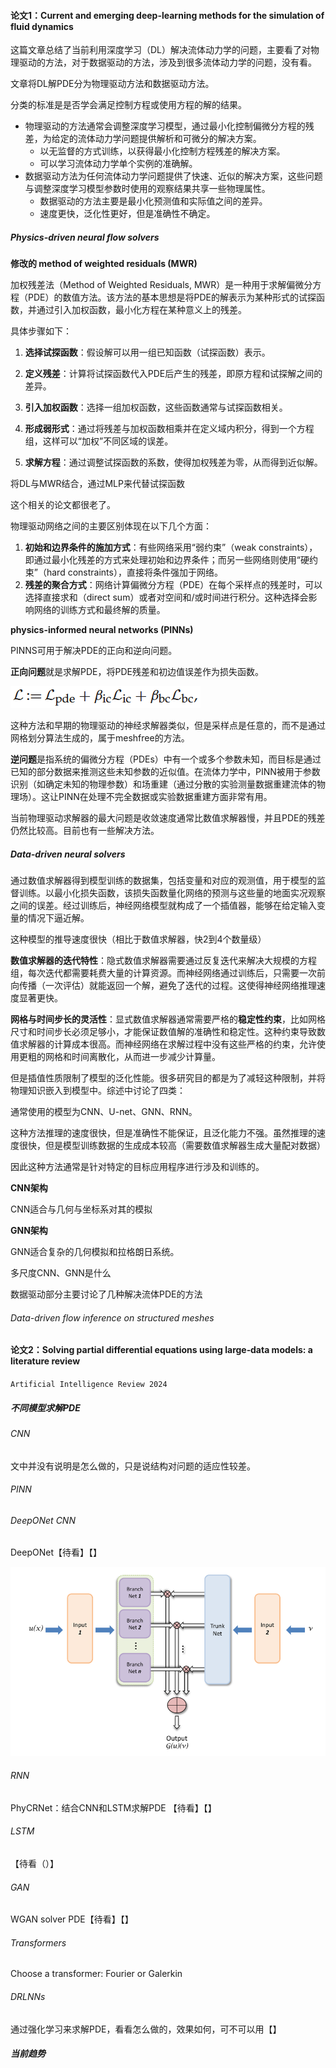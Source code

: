 #### 论文1：Current and emerging deep-learning methods for the simulation of fluid dynamics

这篇文章总结了当前利用深度学习（DL）解决流体动力学的问题，主要看了对物理驱动的方法，对于数据驱动的方法，涉及到很多流体动力学的问题，没有看。



文章将DL解PDE分为物理驱动方法和数据驱动方法。

分类的标准是是否学会满足控制方程或使用方程的解的结果。

- 物理驱动的方法通常会调整深度学习模型，通过最小化控制偏微分方程的残差，为给定的流体动力学问题提供解析和可微分的解决方案。
  - 以无监督的方式训练，以获得最小化控制方程残差的解决方案。
  - 可以学习流体动力学单个实例的准确解。
- 数据驱动方法为任何流体动力学问题提供了快速、近似的解决方案，这些问题与调整深度学习模型参数时使用的观察结果共享一些物理属性。
  - 数据驱动的方法主要是最小化预测值和实际值之间的差异。
  - 速度更快，泛化性更好，但是准确性不确定。

##### Physics-driven neural flow solvers

**修改的 method of weighted residuals (MWR)**

加权残差法（Method of Weighted Residuals, MWR）是一种用于求解偏微分方程（PDE）的数值方法。该方法的基本思想是将PDE的解表示为某种形式的试探函数，并通过引入加权函数，最小化方程在某种意义上的残差。

具体步骤如下：

1. **选择试探函数**：假设解可以用一组已知函数（试探函数）表示。

2. **定义残差**：计算将试探函数代入PDE后产生的残差，即原方程和试探解之间的差异。

3. **引入加权函数**：选择一组加权函数，这些函数通常与试探函数相关。

4. **形成弱形式**：通过将残差与加权函数相乘并在定义域内积分，得到一个方程组，这样可以“加权”不同区域的误差。

5. **求解方程**：通过调整试探函数的系数，使得加权残差为零，从而得到近似解。

将DL与MWR结合，通过MLP来代替试探函数

这个相关的论文都很老了。



物理驱动网络之间的主要区别体现在以下几个方面：

1. **初始和边界条件的施加方式**：有些网络采用“弱约束”（weak constraints），即通过最小化残差的方式来处理初始和边界条件；而另一些网络则使用“硬约束”（hard constraints），直接将条件强加于网络。
2. **残差的聚合方式**：网络计算偏微分方程（PDE）在每个采样点的残差时，可以选择直接求和（direct sum）或者对空间和/或时间进行积分。这种选择会影响网络的训练方式和最终解的质量。

**physics-informed neural networks (PINNs)**

PINNS可用于解决PDE的正向和逆向问题。

**正向问题**就是求解PDE，将PDE残差和初边值误差作为损失函数。

![image-20241021164104163](https://raw.githubusercontent.com/poinne/md-pic/main/image-20241021164104163.png)

这种方法和早期的物理驱动的神经求解器类似，但是采样点是任意的，而不是通过网格划分算法生成的，属于meshfree的方法。



**逆问题**是指系统的偏微分方程（PDEs）中有一个或多个参数未知，而目标是通过已知的部分数据来推测这些未知参数的近似值。在流体力学中，PINN被用于参数识别（如确定未知的物理参数）和场重建（通过分散的实验测量数据重建流体的物理场）。这让PINN在处理不完全数据或实验数据重建方面非常有用。



当前物理驱动求解器的最大问题是收敛速度通常比数值求解器慢，并且PDE的残差仍然比较高。目前也有一些解决方法。



##### Data-driven neural solvers

通过数值求解器得到模型训练的数据集，包括变量和对应的观测值，用于模型的监督训练。以最小化损失函数，该损失函数量化网络的预测与这些量的地面实况观察之间的误差。经过训练后，神经网络模型就构成了一个插值器，能够在给定输入变量的情况下逼近解。

这种模型的推导速度很快（相比于数值求解器，快2到4个数量级）

**数值求解器的迭代特性**：隐式数值求解器需要通过反复迭代来解决大规模的方程组，每次迭代都需要耗费大量的计算资源。而神经网络通过训练后，只需要一次前向传播（一次评估）就能返回一个解，避免了迭代的过程。这使得神经网络推理速度显著更快。

**网格与时间步长的灵活性**：显式数值求解器通常需要严格的**稳定性约束**，比如网格尺寸和时间步长必须足够小，才能保证数值解的准确性和稳定性。这种约束导致数值求解器的计算成本很高。而神经网络在求解过程中没有这些严格的约束，允许使用更粗的网格和时间离散化，从而进一步减少计算量。

但是插值性质限制了模型的泛化性能。很多研究目的都是为了减轻这种限制，并将物理知识嵌入到模型中。综述中讨论了四类：



通常使用的模型为CNN、U-net、GNN、RNN。

这种方法推理的速度很快，但是准确性不能保证，且泛化能力不强。虽然推理的速度很快，但是模型训练数据的生成成本较高（需要数值求解器生成大量配对数据）

因此这种方法通常是针对特定的目标应用程序进行涉及和训练的。

**CNN架构**

CNN适合与几何与坐标系对其的模拟

**GNN架构**

GNN适合复杂的几何模拟和拉格朗日系统。



多尺度CNN、GNN是什么



数据驱动部分主要讨论了几种解决流体PDE的方法

###### Data-driven flow inference on structured meshes



#### 论文2：Solving partial differential equations using large‐data models: a literature review

`Artificial Intelligence Review 2024`

##### 不同模型求解PDE

###### CNN

文中并没有说明是怎么做的，只是说结构对问题的适应性较差。

###### PINN



###### DeepONet CNN

DeepONet【待看】【】

![image-20241021212131377](https://raw.githubusercontent.com/poinne/md-pic/main/image-20241021212131377.png)

###### RNN

PhyCRNet：结合CNN和LSTM求解PDE 【待看】【】



###### LSTM

【待看（）】



###### GAN

WGAN solver PDE【待看】【】



###### Transformers

Choose a transformer: Fourier or Galerkin

###### DRLNNs

通过强化学习来求解PDE，看看怎么做的，效果如何，可不可以用【】



##### 当前趋势












